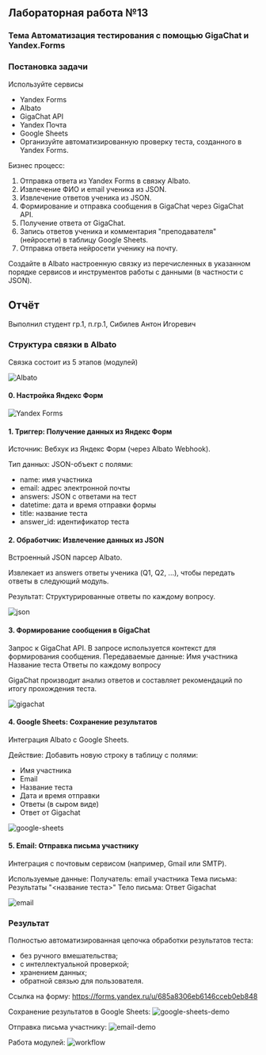 ## Лабораторная работа №13
### Тема Автоматизация тестирования с помощью GigaChat и Yandex.Forms


### Постановка задачи
Используйте сервисы
* Yandex Forms
* Albato
* GigaChat API
* Yandex Почта
* Google Sheets
* Организуйте автоматизированную проверку теста, созданного в Yandex Forms.

Бизнес процесс:
1. Отправка ответа из Yandex Forms в связку Albato.
2. Извлечение ФИО и email ученика из JSON.
3. Извлечение ответов ученика из JSON.
4. Формирование и отправка сообщения в GigaChat через GigaChat API.
5. Получение ответа от GigaChat.
6. Запись ответов ученика и комментария "преподавателя" (нейросети) в таблицу Google Sheets.
7. Отправка ответа нейросети ученику на почту.

Создайте в Albato настроенную связку из перечисленных в указанном порядке сервисов и инструментов работы с данными (в частности с JSON).

## Отчёт

Выполнил студент гр.1, п.гр.1, Сибилев Антон Игоревич

### Структура связки в Albato

Связка состоит из 5 этапов (модулей)

![Albato](img/albato.png)


#### 0. Настройка Яндекс Форм

![Yandex Forms](img/yandex.forms.png)

#### 1. Триггер: Получение данных из Яндекс Форм

Источник: Вебхук из Яндекс Форм (через Albato Webhook).

Тип данных: JSON-объект с полями:
* name: имя участника
* email: адрес электронной почты
* answers: JSON с ответами на тест
* datetime: дата и время отправки формы
* title: название теста
* answer_id: идентификатор теста


#### 2. Обработчик: Извлечение данных из JSON

Встроенный JSON парсер Albato.

Извлекает из answers ответы ученика (Q1, Q2, ...), чтобы передать ответы в следующий модуль.

Результат: Структурированные ответы по каждому вопросу.

![json](img/json-decoder.png)

#### 3. Формирование сообщения в GigaChat

Запрос к GigaChat API.
В запросе используется контекст для формирования сообщения.
Передаваемые данные:
Имя участника
Название теста
Ответы по каждому вопросу

GigaChat производит анализ ответов и составляет рекомендаций по итогу прохождения теста.

![gigachat](img/gigachat.png)

#### 4. Google Sheets: Сохранение результатов

Интеграция Albato с Google Sheets.

Действие: Добавить новую строку в таблицу с полями:
* Имя участника
* Email
* Название теста
* Дата и время отправки
* Ответы (в сыром виде)
* Ответ от Gigachat

![google-sheets](img/google-sheets.png)

#### 5. Email: Отправка письма участнику

Интеграция с почтовым сервисом (например, Gmail или SMTP).

Используемые данные:
Получатель: email участника
Тема письма: Результаты "<название теста>"
Тело письма: Ответ Gigachat

![email](img/feedback.png)

### Результат

Полностью автоматизированная цепочка обработки результатов теста:
* без ручного вмешательства;
* с интеллектуальной проверкой;
* хранением данных;
* обратной связью для пользователя.

Ссылка на форму: https://forms.yandex.ru/u/685a8306eb6146cceb0eb848

Сохранение результатов в Google Sheets:
![google-sheets-demo](img/google-sheets-demo.png)

Отправка письма участнику:
![email-demo](img/feedback-demo.png)

Работа модулей:
![workflow](img/albato-demo.png)
